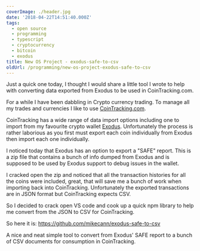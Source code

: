 ```yaml
---
coverImage: ./header.jpg
date: '2018-04-22T14:51:40.000Z'
tags:
  - open source
  - programming
  - typescript
  - cryptocurrency
  - bitcoin
  - exodus
title: New OS Project - exodus-safe-to-csv
oldUrl: /programming/new-os-project-exodus-safe-to-csv
---
```


Just a quick one today, I thought I would share a little tool I wrote to help with converting data exported from Exodus to be used in CoinTracking.com.

<!-- more -->

For a while I have been dabbling in Crypto currency trading. To manage all my trades and currencies I like to use [CoinTracking.com](https://cointracking.info).

CoinTracking has a wide range of data import options including one to import from my favourite crypto wallet [Exodus](https://www.exodus.io/). Unfortunately the process is rather laborious as you first must export each coin individually from Exodus then import each one individually.

I noticed today that Exodus has an option to export a "SAFE" report. This is a zip file that contains a bunch of info dumped from Exodus and is supposed to be used by Exodus support to debug issues in the wallet.

I cracked open the zip and noticed that all the transaction histories for all the coins were included, great, that will save me a bunch of work when importing back into CoinTracking. Unfortunately the exported transactions are in JSON format but CoinTracking expects CSV.

So I decided to crack open VS code and cook up a quick npm library to help me convert from the JSON to CSV for CoinTracking.

So here it is: https://github.com/mikecann/exodus-safe-to-csv

A nice and neat simple tool to convert from Exodus' SAFE report to a bunch of CSV documents for consumption in CoinTracking.

